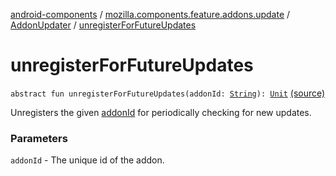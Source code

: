 [android-components](../../index.md) / [mozilla.components.feature.addons.update](../index.md) / [AddonUpdater](index.md) / [unregisterForFutureUpdates](./unregister-for-future-updates.md)

# unregisterForFutureUpdates

`abstract fun unregisterForFutureUpdates(addonId: `[`String`](https://kotlinlang.org/api/latest/jvm/stdlib/kotlin/-string/index.html)`): `[`Unit`](https://kotlinlang.org/api/latest/jvm/stdlib/kotlin/-unit/index.html) [(source)](https://github.com/mozilla-mobile/android-components/blob/master/components/feature/addons/src/main/java/mozilla/components/feature/addons/update/AddonUpdater.kt#L37)

Unregisters the given [addonId](unregister-for-future-updates.md#mozilla.components.feature.addons.update.AddonUpdater$unregisterForFutureUpdates(kotlin.String)/addonId) for periodically checking for new updates.

### Parameters

`addonId` - The unique id of the addon.